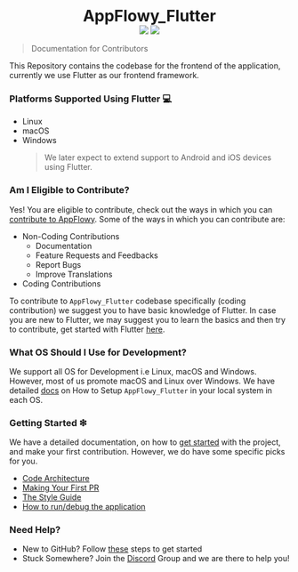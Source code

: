 <h1 align="center" style="margin:0"> AppFlowy_Flutter</h1>
<div align="center">
  <img src="https://img.shields.io/badge/Flutter-v3.10.1-blue"/>
  <img src="https://img.shields.io/badge/Rust-v1.65-orange"/>
</div>

> Documentation for Contributors

This Repository contains the codebase for the frontend of the application, currently we use Flutter as our frontend framework.

### Platforms Supported Using Flutter 💻

- Linux
- macOS
- Windows
  > We later expect to extend support to Android and iOS devices using Flutter.

### Am I Eligible to Contribute?

Yes! You are eligible to contribute, check out the ways in which you can [contribute to AppFlowy](https://appflowy.gitbook.io/docs/essential-documentation/contribute-to-appflowy/contributing-to-appflowy). Some of the ways in which you can contribute are:

- Non-Coding Contributions
  - Documentation
  - Feature Requests and Feedbacks
  - Report Bugs
  - Improve Translations
- Coding Contributions

To contribute to `AppFlowy_Flutter` codebase specifically (coding contribution) we suggest you to have basic knowledge of Flutter. In case you are new to Flutter, we may suggest you to learn the basics and then try to contribute, get started with Flutter [here](https://flutter.dev/docs/get-started/codelab).

### What OS Should I Use for Development?

We support all OS for Development i.e Linux, macOS and Windows. However, most of us promote macOS and Linux over Windows. We have detailed [docs](https://appflowy.gitbook.io/docs/essential-documentation/contribute-to-appflowy/software-contributions/environment-setup) on How to Setup `AppFlowy_Flutter` in your local system in each OS.

### Getting Started ❇

We have a detailed documentation, on how to [get started](https://appflowy.gitbook.io/docs/essential-documentation/contribute-to-appflowy/contributing-to-appflowy) with the project, and make your first contribution. However, we do have some specific picks for you.

- [Code Architecture](https://appflowy.gitbook.io/docs/essential-documentation/contribute-to-appflowy/architecture/frontend/frontend/codemap)
- [Making Your First PR](https://appflowy.gitbook.io/docs/essential-documentation/contribute-to-appflowy/software-contributions/submitting-code/submitting-your-first-pull-request)
- [The Style Guide](https://appflowy.gitbook.io/docs/essential-documentation/contribute-to-appflowy/software-contributions/submitting-code/style-guides)
- [How to run/debug the application](https://appflowy.gitbook.io/docs/essential-documentation/contribute-to-appflowy/software-contributions/launcher-and-tasks)

### Need Help?

- New to GitHub? Follow [these](https://appflowy.gitbook.io/docs/essential-documentation/contribute-to-appflowy/software-contributions/submitting-code/setting-up-your-repositories) steps to get started
- Stuck Somewhere? Join the [Discord](https://discord.gg/9Q2xaN37tV) Group and we are there to help you!

<!--
## release check
1. [entitlements](https://flutter.dev/desktop#setting-up-entitlements)
2. [symbols stripped](https://flutter.dev/docs/development/platform-integration/c-interop) -->
